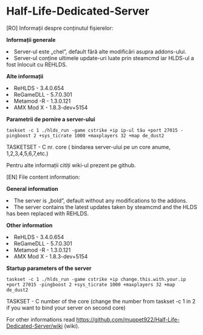 # Half-Life-Dedicated-Server

[RO] Informații despre conținutul fișierelor:

**Informații generale**
   <li>Server-ul este „chel”, default fără alte modificări asupra addons-ului.</li>
   <li>Server-ul conține ultimele update-uri luate prin steamcmd iar HLDS-ul a fost înlocuit cu REHLDS.</li>


**Alte informații**
   <li>ReHLDS - 3.4.0.654</li>
   <li>ReGameDLL - 5.7.0.301</li>
   <li>Metamod -R - 1.3.0.121</li>
   <li>AMX Mod X - 1.8.3-dev+5154</li>


**Parametrii de pornire a server-ului**

```
taskset -c 1 ./hlds_run -game cstrike +ip ip-ul tău +port 27015 -pingboost 2 +sys_ticrate 1000 +maxplayers 32 +map de_dust2
```

TASKETSET - C nr. core ( bindarea server-ului pe un core anume, 1,2,3,4,5,6,7,etc.)

Pentru alte informații citiți wiki-ul prezent pe github.

[EN] File content information:

**General information**
   <li>The server is „bold”, default without any modifications to the addons.</li>
   <li>The server contains the latest updates taken by steamcmd and the HLDS has been replaced with REHLDS.</li>
  
**Other information**
   <li>ReHLDS - 3.4.0.654</li>
   <li>ReGameDLL - 5.7.0.301</li>
   <li>Metamod -R - 1.3.0.121</li>
   <li>AMX Mod X - 1.8.3-dev+5154</li>
   
**Startup parameters of the server**

```
taskset -c 1 ./hlds_run -game cstrike +ip change.this.with.your.ip +port 27015 -pingboost 2 +sys_ticrate 1000 +maxplayers 32 +map de_dust2
```

TASKSET - C number of the core (change the number from taskset -c 1 in 2 if you want to bind your server on second core)

For other informations read https://github.com/muppet922/Half-Life-Dedicated-Server/wiki (wiki).
